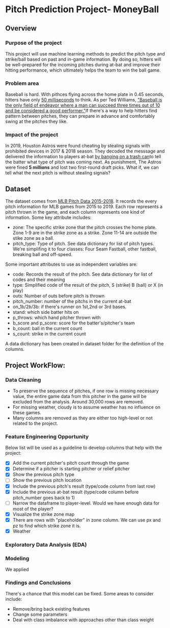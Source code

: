# Pitch Prediction Project- MoneyBall

## Overview

### Purpose of the project
This project will use machine learning methods to predict the pitch type and strike/ball based on past and in-game information. By doing so, hitters will be well-prepared for the incoming pitches during at-bat and improve their hitting performance, which ultimately helps the team to win the ball game. 

### Problem area
Baseball is hard. With pithces flying across the home plate in 0.45 seconds, hitters have only [50 milliseconds](https://entertainment.howstuffworks.com/physics-of-baseball3.htm) to think. As per Ted Williams, ["Baseball is the only field of endeavor where a man can succeed three times out of 10 and be considered a good performer."](https://www.washingtonpost.com/archive/lifestyle/2000/04/03/baseballs-lessons-for-life/782ab98d-e68b-4f3c-bda8-9c7bdd811c24/)If there's a way to help hitters find pattern between pitches, they can prepare in advance and comfortably swing at the pitches they like.

### Impact of the project
In 2019, Houston Astros were found cheating by stealing signals with prohibited devices in 2017 & 2018 season. They decoded the messsage and delivered the information to players at-bat [by banging on a trash can](https://en.wikipedia.org/wiki/Houston_Astros_sign_stealing_scandal#:~:text=The%20investigation%20found%20no%20evidence,picks%20in%202020%20and%202021.)to tell the batter what type of pitch was coming next. As punishment, The Astros were fined **5 millions** and lost two first-round draft picks. What if, we can tell what the next pitch is without stealing signals?

## Dataset

The dataset comes from [MLB Pitch Data 2015-2018](https://www.kaggle.com/datasets/pschale/mlb-pitch-data-20152018/data?select=atbats.csv). It records the every pitch information for MLB games from 2015 to 2019. Each row represents a pitch thrown in the game, and each column represents one kind of information. Some key attribute includes:
* zone: The specific strike zone that the pitch crosses the home plate. Zone 1-9 are in the strike zone as a strike. Zone 11-14 are outside the stike zone as a ball.
* pitch_type: Type of pitch. See data dictionary for list of pitch types. We're simplifing it to four classes: Four Seam Fastball, other fastball, breaking ball and off-speed.

Some important attributes to use as independent variables are:
* code: Records the result of the pitch. See data dictionary for list of codes and their meaning
* type: Simplified code of the result of the pitch, S (strike) B (ball) or X (in play)
* outs: Number of outs before pitch is thrown
* pitch_number: number of the pitchs in the current at-bat
* on_1b/2b/3b: if there's runner on 1st,2nd or 3rd bases.
* stand: which side batter hits on
* p_throws: which hand pitcher thrown with
* b_score and p_score: score for the batter's/pitcher's team
* b_count: ball in the current count
* s_count: strike in the current count

A data dictionary has been created in dataset folder for the definition of the columns.


## Project WorkFlow:

### Data Cleaning

- To preserve the sequence of pitches, if one row is missing necessary value, the entire game data from this pitcher in the game will be excluded from the analysis. Around 30,000 rows are removed.
- For missing weather, cloudy is to assume weather has no influence on these games.
- Many columns are removed as they are either too high-level or not related to the project.

### Feature Engineering Opportunity
Below list will be used as a guideline to develop columns that help with the project:
- [x] Add the current pitcher's pitch count through the game
- [x] Determine if a pitcher is starting pitcher or relief pitcher
- [x] Show the previous pitch type
- [ ] Show the previous pitch location
- [x] Include the previous pitch's result (type/code column from last row)
- [x] Include the previous at-bat result (type/code column before pitch_number goes back to 1)
- [ ] Narrow the dataframe to player-level. Would we have enough data for most of the player?
- [x] Visualize the strike zone map
- [x] There are rows with "placeholder" in zone column. We can use px and pz to find which strike zone it is.
- [x] Weather

### Exploratory Data Analysis (EDA)

### Modeling

We applied 

### Findings and Conclusions

There's a chance that this model can be fixed. Some areas to consider include:
- Remove/bring back existing features
- Change some parameters
- Deal with class imbalance with approaches other than class weight




